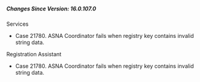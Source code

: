 <h5 id="SinceVersion">Changes Since Version: 16.0.107.0</h5>

<span class="changeNoteHeading">Services</span>
<ul>
    <li>Case 21780. ASNA Coordinator fails when registry key contains invalid string data.</li>
</ul>

<span class="changeNoteHeading">Registration Assistant</span>
<ul>
    <li>Case 21780. ASNA Coordinator fails when registry key contains invalid string data.</li>
</ul>